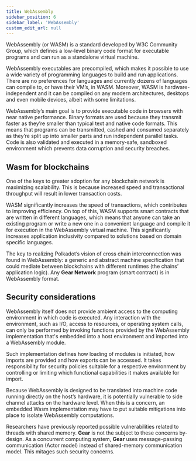 ```yaml
---
title: WebAssembly
sidebar_position: 6
sidebar_label: 'WebAssembly'
custom_edit_url: null
---
```


WebAssembly (or WASM) is a standard developed by W3C Community Group, which defines a low-level binary code format for executable programs and can run as a standalone virtual machine.

WebAssembly executables are precompiled, which makes it possible to use a wide variety of programming languages to build and run applications. There are no preferences for languages and currently dozens of languages can compile to, or have their VM’s, in WASM. Moreover, WASM is hardware-independent and it can be compiled on any modern architectures, desktops and even mobile devices, albeit with some limitations.

WebAssembly’s main goal is to provide executable code in browsers with near native performance. Binary formats are used because they transmit faster as they’re smaller than typical text and native code formats. This means that programs can be transmitted, cashed and consumed separately as they’re split up into smaller parts and run independent parallel tasks. Code is also validated and executed in a memory-safe, sandboxed environment which prevents data corruption and security breaches.

## Wasm for blockchains

One of the keys to greater adoption for any blockchain network is maximizing scalability. This is because increased speed and transactional throughput will result in lower transaction costs. 

WASM significantly increases the speed of transactions, which contributes to improving efficiency. On top of this, WASM supports smart contracts that are written in different languages, which means that anyone can take an existing program or write a new one in a convenient language and compile it for execution in the WebAssembly virtual machine. This significantly increases application inclusivity compared to solutions based on domain specific languages.

The key to realizing Polkadot’s vision of cross chain interconnection was found in WebAssembly: a generic and abstract machine specification that could mediate between blockchains with different runtimes (the chains’ application logic). Any **Gear Network** program (smart contract) is in WebAssembly format.

## Security considerations

WebAssembly itself does not provide ambient access to the computing environment in which code is executed. Any interaction with the environment, such as I/O, access to resources, or operating system calls, can only be performed by invoking functions provided by the WebAssembly implementation that's embedded into a host environment and imported into a WebAssembly module.

Such implementation defines how loading of modules is initiated, how imports are provided and how exports can be accessed. It takes responsibility for security policies suitable for a respective environment by controlling or limiting which functional capabilities it makes available for import.

Because WebAssembly is designed to be translated into machine code running directly on the host’s hardware, it is potentially vulnerable to side channel attacks on the hardware level. When this is a concern, an embedded Wasm implementation may have to put suitable mitigations into place to isolate WebAssembly computations.

Researchers have previously reported possible vulnerabilities related to threads with shared memory. **Gear** is not the subject to these concerns by-design. As a concurrent computing system, **Gear** uses message-passing communication (Actor model) instead of shared-memory communication model. This mitages such security concerns.
